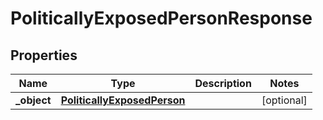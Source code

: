 

# PoliticallyExposedPersonResponse

## Properties

Name | Type | Description | Notes
------------ | ------------- | ------------- | -------------
**_object** | [**PoliticallyExposedPerson**](PoliticallyExposedPerson.md) |  |  [optional]



